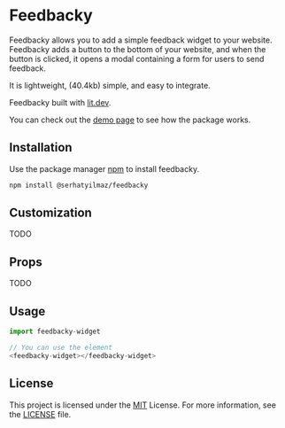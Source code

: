 # Feedbacky

Feedbacky allows you to add a simple feedback widget to your website. Feedbacky adds a button to the bottom of your website, and when the button is clicked, it opens a modal containing a form for users to send feedback.

It is lightweight, (40.4kb) simple, and easy to integrate.

Feedbacky built with [lit.dev](https://lit.dev/).

You can check out the [demo page](https://serhatyilmaz.vercel.app/feedbacky) to see how the package works.

## Installation

Use the package manager [npm](https://docs.npmjs.com/downloading-and-installing-node-js-and-npm) to install feedbacky.

```bash
npm install @serhatyilmaz/feedbacky
```

## Customization

TODO

## Props

TODO

## Usage

```javascript
import feedbacky-widget

// You can use the element
<feedbacky-widget></feedbacky-widget>

```

## License

This project is licensed under the [MIT](https://opensource.org/license/MIT) License. For more information, see the [LICENSE](https://opensource.org/license/MIT) file.
